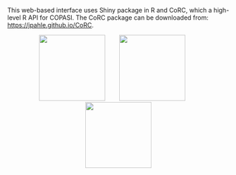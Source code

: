 
This web-based interface uses Shiny package in R and CoRC, which a high-level R API for COPASI. The CoRC package can be downloaded from: https://jpahle.github.io/CoRC.

<div style="text-align: center"> 
<img src="vTech.svg" style="width: 150px;"/> &nbsp;&nbsp;&nbsp;&nbsp;&nbsp;&nbsp;
<img src="uconn.jpeg" style="width: 150px;"/> &nbsp;&nbsp;&nbsp;&nbsp;&nbsp;&nbsp;
<img src="cos.png" style="width: 150px;"/>
</div>





<!--- <b>COPASI</b> is a simulator for biochemical networks. It is a joint project by the Hoops group ([Biocomplexity Institute of Virginia Tech] (http://www.bi.vt.edu/)), the Mendes group ([UCONN School of Medicine](https://health.uconn.edu/quantitative-medicine/)), the Kummer, and Sahle groups ([University of Heidelberg](http://www.bioquant.uni-heidelberg.de/research/groups/modeling_of_biological_processes.html)).
-->




